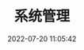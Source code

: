 ---
pageComponent:
  name: Catalogue
  data:
    key: 05.system
    description: system
title: 系统管理
date: 2022-07-20 11:05:42
permalink: /system/
sidebar: false
article: false
comment: false
editLink: false
---